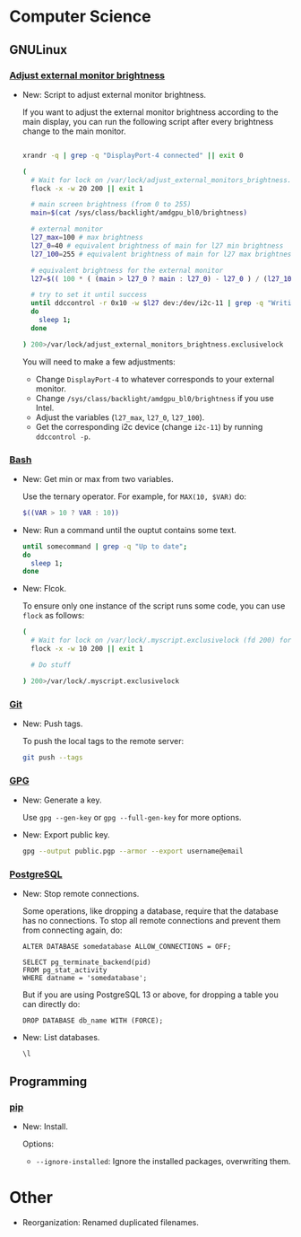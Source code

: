 # Computer Science

## GNULinux

### [Adjust external monitor brightness](script_adjust_external_monitors_brightness.md)

* New: Script to adjust external monitor brightness.

    If you want to adjust the external monitor brightness according to the main
    display, you can run the following script after every brightness change to the
    main monitor.
    
    ```bash
    
    xrandr -q | grep -q "DisplayPort-4 connected" || exit 0
    
    (
      # Wait for lock on /var/lock/adjust_external_monitors_brightness.exclusivelock (fd 200) for 20 seconds
      flock -x -w 20 200 || exit 1
    
      # main screen brightness (from 0 to 255)
      main=$(cat /sys/class/backlight/amdgpu_bl0/brightness)
    
      # external monitor
      l27_max=100 # max brightness
      l27_0=40 # equivalent brightness of main for l27 min brightness
      l27_100=255 # equivalent brightness of main for l27 max brightness
    
      # equivalent brightness for the external monitor
      l27=$(( 100 * ( (main > l27_0 ? main : l27_0) - l27_0 ) / (l27_100 - l27_0) ))
    
      # try to set it until success
      until ddccontrol -r 0x10 -w $l27 dev:/dev/i2c-11 | grep -q "Writing 0x10";
      do
        sleep 1;
      done
    
    ) 200>/var/lock/adjust_external_monitors_brightness.exclusivelock
    ```
    
    You will need to make a few adjustments:
    
    * Change `DisplayPort-4` to whatever corresponds to your external monitor.
    * Change `/sys/class/backlight/amdgpu_bl0/brightness` if you use Intel.
    * Adjust the variables (`l27_max`, `l27_0`, `l27_100`).
    * Get the corresponding i2c device (change `i2c-11`) by running `ddccontrol -p`.
    

### [Bash](bash.md)

* New: Get min or max from two variables.

    Use the ternary operator. For example, for `MAX(10, $VAR)` do:
    
    ```bash
    $((VAR > 10 ? VAR : 10))
    ```
    

* New: Run a command until the ouptut contains some text.

    ```bash
    until somecommand | grep -q "Up to date";
    do
      sleep 1;
    done
    ```
    

* New: Flcok.

    To ensure only one instance of the script runs some code, you can use `flock`
    as follows:
    
    ```bash
    (
      # Wait for lock on /var/lock/.myscript.exclusivelock (fd 200) for 10 seconds
      flock -x -w 10 200 || exit 1
    
      # Do stuff
    
    ) 200>/var/lock/.myscript.exclusivelock
    ```
    

### [Git](git.md)

* New: Push tags.

    To push the local tags to the remote server:
    
    ```bash
    git push --tags
    ```
    

### [GPG](gpg.md)

* New: Generate a key.

    Use `gpg --gen-key` or `gpg --full-gen-key` for more options.
    

* New: Export public key.

    ```bash
    gpg --output public.pgp --armor --export username@email
    ```
    

### [PostgreSQL](postgresql.md)

* New: Stop remote connections.

    Some operations, like dropping a database, require that the database has no connections. To stop all remote connections and prevent them from connecting again, do:
    
    ```psql
    ALTER DATABASE somedatabase ALLOW_CONNECTIONS = OFF;
    
    SELECT pg_terminate_backend(pid)
    FROM pg_stat_activity
    WHERE datname = 'somedatabase';
    ```
    
    But if you are using PostgreSQL 13 or above, for dropping a table you can directly do:
    
    ```psql
    DROP DATABASE db_name WITH (FORCE);
    ```
    

* New: List databases.

    ```psql
    \l
    ```
    

## Programming

### [pip](pip.md)

* New: Install.

    Options:
    
    * `--ignore-installed`: Ignore the installed packages, overwriting them.
    

# Other

* Reorganization: Renamed duplicated filenames.